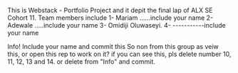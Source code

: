 This is Webstack - Portfolio Project
and it depit the final lap of ALX SE Cohort 11. 
Team members include
1- Mariam ......include your name
2- Adewale .....include your name
3- Omidiji Oluwaseyi.
4- -----------include your name


Info!
Include your name and commit this
So non from this group as veiw this, or open this rep to work on it?
if you can see this, pls delete number 10, 11, 12, 13 and 14.
or delete from "Info" and commit.
